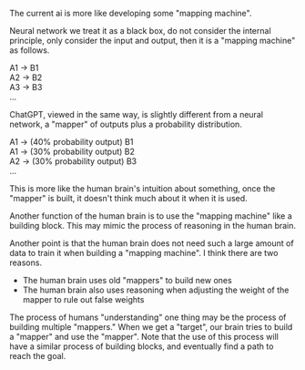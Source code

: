 The current ai is more like developing some "mapping machine".

Neural network we treat it as a black box, do not consider the internal principle, only consider the input and output, then it is a "mapping machine" as follows.

A1 -> B1  
A2 -> B2  
A3 -> B3  
...

ChatGPT, viewed in the same way, is slightly different from a neural network, a "mapper" of outputs plus a probability distribution.

A1 -> (40% probability output) B1  
A1 -> (30% probability output) B2  
A2 -> (30% probability output) B3  
...

This is more like the human brain's intuition about something, once the "mapper" is built, it doesn't think much about it when it is used.

Another function of the human brain is to use the "mapping machine" like a building block. This may mimic the process of reasoning in the human brain.

Another point is that the human brain does not need such a large amount of data to train it when building a "mapping machine". I think there are two reasons.

- The human brain uses old "mappers" to build new ones
- The human brain also uses reasoning when adjusting the weight of the mapper to rule out false weights

The process of humans "understanding" one thing may be the process of building multiple "mappers." When we get a "target", our brain tries to build a "mapper" and use the "mapper". Note that the use of this process will have a similar process of building blocks, and eventually find a path to reach the goal.